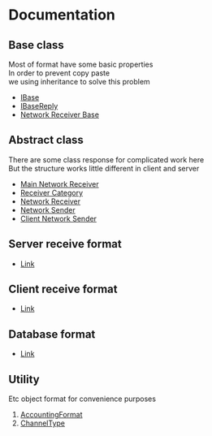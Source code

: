 # Documentation

## Base class

Most of format have some basic properties\
In order to prevent copy paste\
we using inheritance to solve this problem

* [IBase](./base/IBase.md)
* [IBaseReply](./base/IBaseReply.md)
* [Network Receiver Base](./abstract/DataReceiverBase.md)

## Abstract class

There are some class response for complicated work here\
But the structure works little different in client and server

* [Main Network Receiver](./abstract/MainReceiver.md)
* [Receiver Category](./abstract/ReceiverCategory.md)
* [Network Receiver](./abstract/DataReceiver.md)
* [Network Sender](./abstract/DataSender.md)
* [Client Network Sender](./abstract/ClientDataSender.md)

## Server receive format

* [Link](./server.md)

## Client receive format

* [Link](./client.md)

## Database format

* [Link](./database.md)

## Utility

Etc object format for convenience purposes

1. [AccountingFormat](./utility/AccountingFormat.md)
2. [ChannelType](./utility/ChannelType.md)